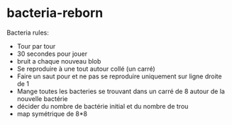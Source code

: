 # bacteria-reborn

Bacteria rules:

- Tour par tour
- 30 secondes pour jouer
- bruit a chaque nouveau blob
- Se reproduire à une tout autour collé (un carré)
- Faire un saut pour et ne pas se reproduire uniquement sur ligne droite de 1
- Mange toutes les bacteries se trouvant dans un carré de 8 autour de la nouvelle bactérie
- décider du nombre de bactérie initial et du nombre de trou
- map symétrique de 8*8
